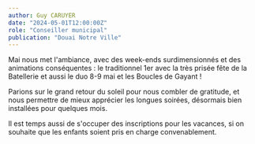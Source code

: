 ```yaml
---
author: Guy CARUYER
date: "2024-05-01T12:00:00Z"
role: "Conseiller municipal"
publication: "Douai Notre Ville"
---
```


Mai nous met l'ambiance, avec des week-ends surdimensionnés et des animations conséquentes : le traditionnel 1er avec la très prisée fête de la Batellerie et aussi le duo 8-9 mai et les Boucles de Gayant !

Parions sur le grand retour du soleil pour nous combler de gratitude, et nous permettre de mieux apprécier les longues soirées, désormais bien installées pour quelques mois.

Il est temps aussi de s'occuper des inscriptions pour les vacances, si on souhaite que les enfants soient pris en charge convenablement.
